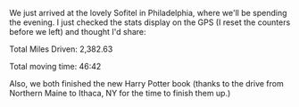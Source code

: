 <!--
.. title: Eastern Vacation Journal, Stats Update
.. date: 2007/07/25 13:37
.. slug: eastern-vacation-journal-stats-update
.. tags:
.. link:
.. description:
-->

We just arrived at the lovely Sofitel in Philadelphia, where we'll be spending the evening. I just checked the stats display on the GPS (I reset the counters before we left) and thought I'd share:

Total Miles Driven: 2,382.63

Total moving time: 46:42

Also, we both finished the new Harry Potter book (thanks to the drive from Northern Maine to Ithaca, NY for the time to finish them up.)
